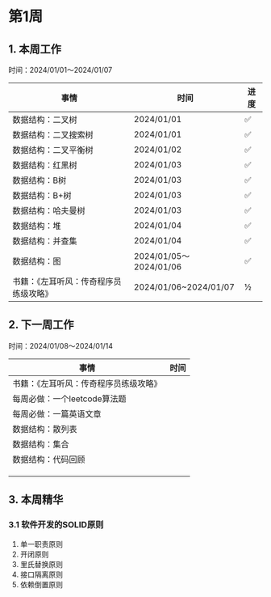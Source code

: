 # 第1周

## 1. 本周工作

时间：2024/01/01～2024/01/07

| 事情                                   | 时间                   | 进度 |
| -------------------------------------- | ---------------------- | ---- |
| 数据结构：二叉树                       | 2024/01/01             | ✅    |
| 数据结构：二叉搜索树                   | 2024/01/01             | ✅    |
| 数据结构：二叉平衡树                   | 2024/01/02             | ✅    |
| 数据结构：红黑树                       | 2024/01/03             | ✅    |
| 数据结构：B树                          | 2024/01/03             | ✅    |
| 数据结构：B+树                         | 2024/01/03             | ✅    |
| 数据结构：哈夫曼树                     | 2024/01/03             | ✅    |
| 数据结构：堆                           | 2024/01/04             | ✅    |
| 数据结构：并查集                       | 2024/01/04             | ✅    |
| 数据结构：图                           | 2024/01/05～2024/01/06 | ✅    |
| 书籍：《左耳听风：传奇程序员练级攻略》 | 2024/01/06~2024/01/07  | ½    |

## 2. 下一周工作

时间：2024/01/08～2024/01/14

| 事情                                   | 时间 |
| -------------------------------------- | ---- |
| 书籍：《左耳听风：传奇程序员练级攻略》 |      |
| 每周必做：一个leetcode算法题           |      |
| 每周必做：一篇英语文章                 |      |
| 数据结构：散列表                       |      |
| 数据结构：集合                         |      |
| 数据结构：代码回顾                     |      |
|                                        |      |
|                                        |      |
|                                        |      |

## 3. 本周精华

### 3.1 软件开发的SOLID原则

1. 单一职责原则
2. 开闭原则
3. 里氏替换原则
4. 接口隔离原则
5. 依赖倒置原则
